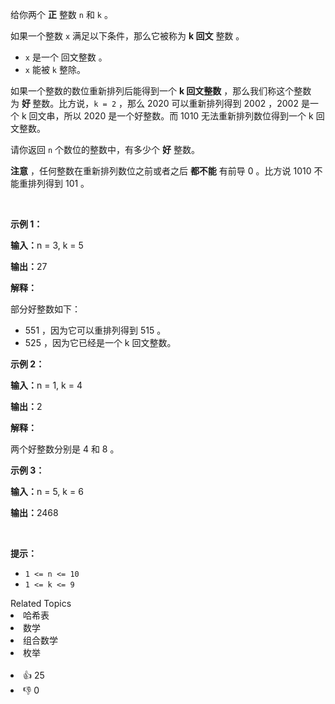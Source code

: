 <p>给你两个 <strong>正</strong>&nbsp;整数&nbsp;<code>n</code> 和&nbsp;<code>k</code>&nbsp;。</p>

<p>如果一个整数&nbsp;<code>x</code>&nbsp;满足以下条件，那么它被称为 <strong>k</strong><strong>&nbsp;回文</strong>&nbsp;整数&nbsp;。</p>

<ul> 
 <li><code>x</code>&nbsp;是一个&nbsp;<span data-keyword="palindrome-integer">回文整数 。</span></li> 
 <li><code>x</code>&nbsp;能被 <code>k</code>&nbsp;整除。</li> 
</ul>

<p>如果一个整数的数位重新排列后能得到一个 <strong>k 回文整数</strong>&nbsp;，那么我们称这个整数为&nbsp;<strong>好 </strong>整数。比方说，<code>k = 2</code>&nbsp;，那么&nbsp;2020 可以重新排列得到 2002 ，2002 是一个 k 回文串，所以 2020 是一个好整数。而 1010 无法重新排列数位得到一个 k 回文整数。</p>

<p>请你返回 <code>n</code>&nbsp;个数位的整数中，有多少个 <strong>好</strong>&nbsp;整数。</p>

<p><b>注意</b>&nbsp;，任何整数在重新排列数位之前或者之后 <strong>都不能</strong> 有前导 0 。比方说 1010 不能重排列得到&nbsp;101 。</p>

<p>&nbsp;</p>

<p><strong class="example">示例 1：</strong></p>

<div class="example-block"> 
 <p><span class="example-io"><b>输入：</b>n = 3, k = 5</span></p> 
</div>

<p><span class="example-io"><b>输出：</b>27</span></p>

<p><b>解释：</b></p>

<p>部分好整数如下：</p>

<ul> 
 <li>551 ，因为它可以重排列得到 515 。</li> 
 <li>525 ，因为它已经是一个 k 回文整数。</li> 
</ul>

<p><strong class="example">示例 2：</strong></p>

<div class="example-block"> 
 <p><span class="example-io"><b>输入：</b>n = 1, k = 4</span></p> 
</div>

<p><span class="example-io"><b>输出：</b>2</span></p>

<p><strong>解释：</strong></p>

<p>两个好整数分别是 4 和 8 。</p>

<p><strong class="example">示例 3：</strong></p>

<div class="example-block"> 
 <p><span class="example-io"><b>输入：</b>n = 5, k = 6</span></p> 
</div>

<p><span class="example-io"><b>输出：</b>2468</span></p>

<p>&nbsp;</p>

<p><strong>提示：</strong></p>

<ul> 
 <li><code>1 &lt;= n &lt;= 10</code></li> 
 <li><code>1 &lt;= k &lt;= 9</code></li> 
</ul>

<div><div>Related Topics</div><div><li>哈希表</li><li>数学</li><li>组合数学</li><li>枚举</li></div></div><br><div><li>👍 25</li><li>👎 0</li></div>
